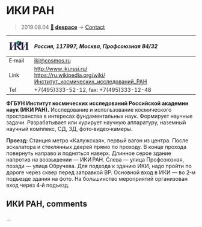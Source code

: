 # ИКИ РАН
> 2019.08.04 **[🚀](../index/index.md) [despace](index.md)** → [Contact](contact.md)

|[![](f/contact/i/iki_ran_logo1_thumb.jpg)](f/contact//_logo1.png)|*Россия, 117997, Москва, Профсоюзная 84/32*|
|:--|:--|
|E‑mail| <iki@cosmos.ru> |
|Link| <http://www.iki.rssi.ru/><br> <https://ru.wikipedia.org/wiki/Институт_космических_исследований_РАН> |
|Tel| +7(495)333-52-12, fax: +7(495)333-12-48 |

**ФГБУН Институт космических исследований Российской академии наук (ИКИ РАН).** Исследование и использование космического пространства в интересах фундаментальных наук. Формирует научные задачи. Разрабатывает или курирует научную аппаратуру, наземный научный комплекс, СД, ЗД, фото‑видео‑камеры.

**Проезд:** Станция метро «Калужская», первый вагон из центра. После эскалатора и стеклянных дверей прямо по проходу. В конце прохода повернуть направо и подняться наверх. Длинное серое здание напротив на возвышении — ИКИ РАН. Слева — улица Профсоюзная, позади — улица Обручева. Для подхода к зданию ИКИ, надо пройти по дороге через сквер перед заправкой BP. Основной вход в ИКИ — во 2‑м подъезде здания на фото. На большинство мероприятий организован вход через 4‑й подъезд.

<p style="page-break-after:always"> </p>

## ИКИ РАН, comments

…
